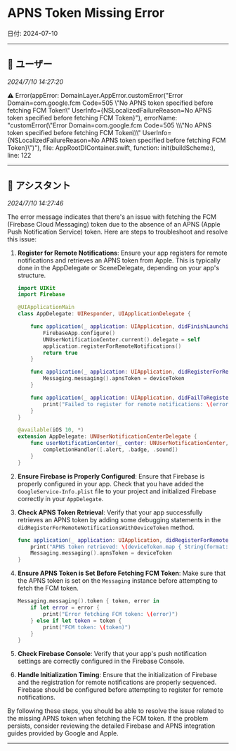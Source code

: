 # APNS Token Missing Error

日付: 2024-07-10

---

## 👤 ユーザー
*2024/7/10 14:27:20*

⚠️ Error(appError: DomainLayer.AppError.customError("Error Domain=com.google.fcm Code=505 \\"No APNS token specified before fetching FCM Token\\" UserInfo={NSLocalizedFailureReason=No APNS token specified before fetching FCM Token}"), errorName: "customError(\\"Error Domain=com.google.fcm Code=505 \\\\\\"No APNS token specified before fetching FCM Token\\\\\\" UserInfo={NSLocalizedFailureReason=No APNS token specified before fetching FCM Token}\\")"), file: AppRootDIContainer.swift, function: init(buildScheme:), line: 122

---

## 🤖 アシスタント
*2024/7/10 14:27:46*

The error message indicates that there's an issue with fetching the FCM (Firebase Cloud Messaging) token due to the absence of an APNS (Apple Push Notification Service) token. Here are steps to troubleshoot and resolve this issue:

1. **Register for Remote Notifications**:
   Ensure your app registers for remote notifications and retrieves an APNS token from Apple. This is typically done in the AppDelegate or SceneDelegate, depending on your app's structure.

   ```swift
   import UIKit
   import Firebase

   @UIApplicationMain
   class AppDelegate: UIResponder, UIApplicationDelegate {
   
       func application(_ application: UIApplication, didFinishLaunchingWithOptions launchOptions: [UIApplication.LaunchOptionsKey: Any]?) -> Bool {
           FirebaseApp.configure()
           UNUserNotificationCenter.current().delegate = self
           application.registerForRemoteNotifications()
           return true
       }

       func application(_ application: UIApplication, didRegisterForRemoteNotificationsWithDeviceToken deviceToken: Data) {
           Messaging.messaging().apnsToken = deviceToken
       }
   
       func application(_ application: UIApplication, didFailToRegisterForRemoteNotificationsWithError error: Error) {
           print("Failed to register for remote notifications: \(error.localizedDescription)")
       }
   }

   @available(iOS 10, *)
   extension AppDelegate: UNUserNotificationCenterDelegate {
       func userNotificationCenter(_ center: UNUserNotificationCenter, willPresent notification: UNNotification, withCompletionHandler completionHandler: @escaping (UNNotificationPresentationOptions) -> Void) {
           completionHandler([.alert, .badge, .sound])
       }
   }
   ```

2. **Ensure Firebase is Properly Configured**:
   Ensure that Firebase is properly configured in your app. Check that you have added the `GoogleService-Info.plist` file to your project and initialized Firebase correctly in your `AppDelegate`.

3. **Check APNS Token Retrieval**:
   Verify that your app successfully retrieves an APNS token by adding some debugging statements in the `didRegisterForRemoteNotificationsWithDeviceToken` method.

   ```swift
   func application(_ application: UIApplication, didRegisterForRemoteNotificationsWithDeviceToken deviceToken: Data) {
       print("APNS token retrieved: \(deviceToken.map { String(format: "%02.2hhx", $0) }.joined())")
       Messaging.messaging().apnsToken = deviceToken
   }
   ```

4. **Ensure APNS Token is Set Before Fetching FCM Token**:
   Make sure that the APNS token is set on the `Messaging` instance before attempting to fetch the FCM token.

   ```swift
   Messaging.messaging().token { token, error in
       if let error = error {
           print("Error fetching FCM token: \(error)")
       } else if let token = token {
           print("FCM token: \(token)")
       }
   }
   ```

5. **Check Firebase Console**:
   Verify that your app's push notification settings are correctly configured in the Firebase Console.

6. **Handle Initialization Timing**:
   Ensure that the initialization of Firebase and the registration for remote notifications are properly sequenced. Firebase should be configured before attempting to register for remote notifications.

By following these steps, you should be able to resolve the issue related to the missing APNS token when fetching the FCM token. If the problem persists, consider reviewing the detailed Firebase and APNS integration guides provided by Google and Apple.

---
